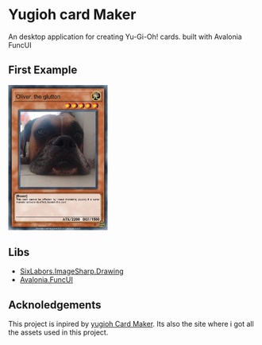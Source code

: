 
# Yugioh card Maker

An desktop application for creating Yu-Gi-Oh! cards. built with Avalonia FuncUI


## First Example

<div aling="center">
    <img src="./Card_Creator/example.png" width="200px" />
</div>


## Libs

- [SixLabors.ImageSharp.Drawing](https://docs.sixlabors.com/articles/imagesharp/index.html)
- [Avalonia.FuncUI](https://funcui.avaloniaui.net)

## Acknoledgements

This project is inpired by [yugioh Card Maker](https://www.cardmaker.net/yugioh/). Its also the site where 
i got all the assets used in this project.
